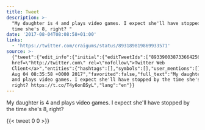 ```yaml
---
title: Tweet
description: >-
  "My daughter is 4 and plays video games. I expect she'll have stopped by the
  time she's 8, right? "
date: '2017-08-04T08:08:58+01:00'
links:
  - 'https://twitter.com/craigums/status/893189819869933571'
source: >-
  {"tweet":{"edit_info":{"initial":{"editTweetIds":["893390038733664256"],"editableUntil":"2017-08-04T09:35:58.275Z","editsRemaining":"5","isEditEligible":true}},"retweeted":false,"source":"<a
  href=\"http://twitter.com\" rel=\"nofollow\">Twitter Web
  Client</a>","entities":{"hashtags":[],"symbols":[],"user_mentions":[],"urls":[{"url":"https://t.co/T4y6onBSyL","expanded_url":"https://twitter.com/craigums/status/893189819869933571","display_url":"twitter.com/craigums/statu…","indices":["97","120"]}]},"display_text_range":["0","120"],"favorite_count":"0","id_str":"893390038733664256","truncated":false,"retweet_count":"0","id":"893390038733664256","possibly_sensitive":false,"created_at":"Fri
  Aug 04 08:35:58 +0000 2017","favorited":false,"full_text":"My daughter is 4
  and plays video games. I expect she'll have stopped by the time she's 8,
  right? https://t.co/T4y6onBSyL","lang":"en"}}
---
```

My daughter is 4 and plays video games. I expect she'll have stopped by the time she's 8, right? 
    
{{< tweet 0 0 >}}
    
